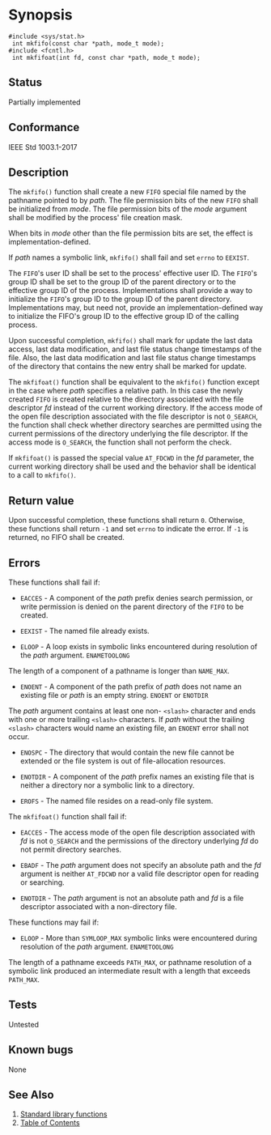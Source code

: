 # Synopsis 
`#include <sys/stat.h>`</br>
` int mkfifo(const char *path, mode_t mode);`</br>
`#include <fcntl.h>`</br>
` int mkfifoat(int fd, const char *path, mode_t mode);`</br>

## Status
Partially implemented
## Conformance
IEEE Std 1003.1-2017
## Description


The `mkfifo()` function shall create a new `FIFO` special file named by the pathname pointed to by _path_. The file
permission bits of the new `FIFO` shall be initialized from _mode_. The file permission bits of the _mode_ argument shall
be modified by the process' file creation mask.

When bits in _mode_ other than the file permission bits are set, the effect is implementation-defined.

If _path_ names a symbolic link, `mkfifo()` shall fail and set `errno` to `EEXIST`.

The `FIFO`'s user ID shall be set to the process' effective user ID. The `FIFO`'s group ID shall be set to the group ID of the
parent directory or to the effective group ID of the process. Implementations shall provide a way to initialize the `FIFO`'s group ID
to the group ID of the parent directory. Implementations may, but need not, provide an implementation-defined way to initialize the
FIFO's group ID to the effective group ID of the calling process.

Upon successful completion, `mkfifo()` shall mark for update the last data access, last data modification, and last file
status change timestamps of the file. Also, the last data modification and last file status change timestamps of the directory that
contains the new entry shall be marked for update.

The `mkfifoat()` function shall be equivalent to the `mkfifo()` function except in the case where _path_
specifies a relative path. In this case the newly created `FIFO` is created relative to the directory associated with the file
descriptor _fd_ instead of the current working directory. If the access mode of the open file description associated with the
file descriptor is not `O_SEARCH`, the function shall check whether directory searches are permitted using the current permissions of
the directory underlying the file descriptor. If the access mode is `O_SEARCH`, the function shall not perform the check.

If `mkfifoat()` is passed the special value `AT_FDCWD` in the _fd_ parameter, the current working directory shall be
used and the behavior shall be identical to a call to `mkfifo()`.


## Return value


Upon successful completion, these functions shall return `0`. Otherwise, these functions shall return `-1` and set `errno` to
indicate the error. If `-1` is returned, no FIFO shall be created.


## Errors


These functions shall fail if:


 * `EACCES` - A component of the _path_ prefix denies search permission, or write permission is denied on the parent directory of the `FIFO` to
be created.

 * `EEXIST` - The named file already exists.

 * `ELOOP` - A loop exists in symbolic links encountered during resolution of the _path_ argument.
`ENAMETOOLONG`

The length of a component of a pathname is longer than `NAME_MAX`.

 * `ENOENT` - A component of the path prefix of _path_ does not name an existing file or _path_ is an empty string.
`ENOENT` or `ENOTDIR`

The _path_ argument contains at least one non- `<slash>` character and ends with one or more trailing `<slash>`
characters. If _path_ without the trailing `<slash>` characters would name an existing file, an `ENOENT` error shall not
occur.

 * `ENOSPC` - The directory that would contain the new file cannot be extended or the file system is out of file-allocation resources.

 * `ENOTDIR` - A component of the _path_ prefix names an existing file that is neither a directory nor a symbolic link to a directory.

 * `EROFS` - The named file resides on a read-only file system.

The `mkfifoat()` function shall fail if:


 * `EACCES` - The access mode of the open file description associated with _fd_ is not `O_SEARCH` and the permissions of the directory
underlying _fd_ do not permit directory searches.

 * `EBADF` - The _path_ argument does not specify an absolute path and the _fd_ argument is neither `AT_FDCWD` nor a valid file
descriptor open for reading or searching.

 * `ENOTDIR` - The _path_ argument is not an absolute path and _fd_ is a file descriptor associated with a non-directory file.

These functions may fail if:


 * `ELOOP` - More than `SYMLOOP_MAX` symbolic links were encountered during resolution of the _path_ argument.
`ENAMETOOLONG`

The length of a pathname exceeds `PATH_MAX`, or pathname resolution of a symbolic link produced an intermediate result with a
length that exceeds `PATH_MAX`.





## Tests

Untested

## Known bugs

None

## See Also 
1. [Standard library functions](../README.md)
2. [Table of Contents](../../../README.md)
